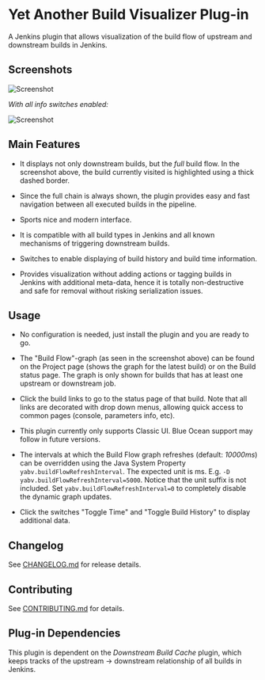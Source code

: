 # Yet Another Build Visualizer Plug-in
A Jenkins plugin that allows visualization of the build flow of upstream and
downstream builds in Jenkins.

## Screenshots

![Screenshot](https://raw.githubusercontent.com/jenkinsci/yet-another-build-visualizer-plugin/master/static/yabv.png)

*With all info switches enabled:*

![Screenshot](https://raw.githubusercontent.com/jenkinsci/yet-another-build-visualizer-plugin/master/static/yabv_toggles.png)

## Main Features

* It displays not only downstream builds, but the *full* build flow. In the
  screenshot above, the build currently visited is highlighted using a thick
  dashed border.

* Since the full chain is always shown, the plugin provides easy and fast
  navigation between all executed builds in the pipeline.

* Sports nice and modern interface.

* It is compatible with all build types in Jenkins and all known mechanisms of
  triggering downstream builds.

* Switches to enable displaying of build history and build time information.

* Provides visualization without adding actions or tagging builds in Jenkins
  with additional meta-data, hence it is totally non-destructive and safe for
  removal without risking serialization issues.

## Usage

* No configuration is needed, just install the plugin and you are ready to go.

* The "Build Flow"-graph (as seen in the screenshot above) can be found on the
  Project page (shows the graph for the latest build) or on the Build status
  page. The graph is only shown for builds that has at least one upstream or
  downstream job.

* Click the build links to go to the status page of that build. Note that all
  links are decorated with drop down menus, allowing quick access to common
  pages (console, parameters info, etc).

* This plugin currently only supports Classic UI. Blue Ocean support may follow
  in future versions.

* The intervals at which the Build Flow graph refreshes (default: *10000ms*) can
  be overridden using the Java System Property `yabv.buildFlowRefreshInterval`.
  The expected unit is ms. E.g. `-D yabv.buildFlowRefreshInterval=5000`. Notice
  that the unit suffix is not included. Set `yabv.buildFlowRefreshInterval=0` to
  completely disable the dynamic graph updates.

* Click the switches "Toggle Time" and "Toggle Build History" to display
  additional data.

## Changelog
See
[CHANGELOG.md](https://github.com/jenkinsci/yet-another-build-visualizer-plugin/blob/master/CHANGELOG.md)
for release details.

## Contributing
See
[CONTRIBUTING.md](https://github.com/jenkinsci/yet-another-build-visualizer-plugin/blob/master/CONTRIBUTING.md)
for details.

## Plug-in Dependencies
This plugin is dependent on the *Downstream Build Cache* plugin, which keeps
tracks of the upstream -> downstream relationship of all builds in Jenkins.

